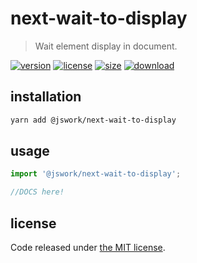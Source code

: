 # next-wait-to-display
> Wait element display in document.

[![version][version-image]][version-url]
[![license][license-image]][license-url]
[![size][size-image]][size-url]
[![download][download-image]][download-url]

## installation
```bash
yarn add @jswork/next-wait-to-display
```

## usage
```js
import '@jswork/next-wait-to-display';

//DOCS here!
```

## license
Code released under [the MIT license](https://github.com/afeiship/next-wait-to-display/blob/master/LICENSE.txt).

[version-image]: https://img.shields.io/npm/v/@jswork/next-wait-to-display
[version-url]: https://npmjs.org/package/@jswork/next-wait-to-display

[license-image]: https://img.shields.io/npm/l/@jswork/next-wait-to-display
[license-url]: https://github.com/afeiship/next-wait-to-display/blob/master/LICENSE.txt

[size-image]: https://img.shields.io/bundlephobia/minzip/@jswork/next-wait-to-display
[size-url]: https://github.com/afeiship/next-wait-to-display/blob/master/dist/next-wait-to-display.min.js

[download-image]: https://img.shields.io/npm/dm/@jswork/next-wait-to-display
[download-url]: https://www.npmjs.com/package/@jswork/next-wait-to-display
